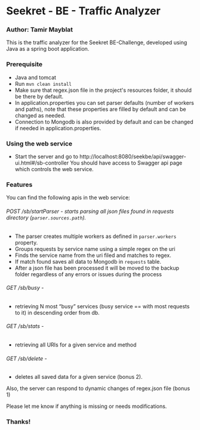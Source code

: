# Seekret - BE - Traffic Analyzer
### Author: Tamir Mayblat

This is the traffic analyzer for the Seekret BE-Challenge, developed using Java as a spring boot application.

### Prerequisite
* Java and tomcat
* Run ```mvn clean install```
* Make sure that regex.json file in the project's resources folder, it should be there by default.
* In application.properties you can set parser defaults (number of workers and paths), note that these properties are filled by default and can be changed as needed.
* Connection to Mongodb is also provided by default and can be changed if needed in application.properties.

### Using the web service
* Start the server and go to http://localhost:8080/seekbe/api/swagger-ui.html#/sb-controller
You should have access to Swagger api page which controls the web service. 

### Features
You can find the following apis in the web service:

###### POST /sb/startParser - starts parsing all json files found in requests directory (```parser.sources.path```).  
* The parser creates multiple workers as defined in ```parser.workers``` property.
* Groups requests by service name using a simple regex on the uri
* Finds the service name from the uri filed and matches to regex.
* If match found saves all data to Mongodb in ```requests``` table.
* After a json file has been processed it will be moved to the backup folder regardless of any errors or issues during the process

###### GET /sb/busy - 
* retrieving N most “busy” services (busy service == with most requests to it) in descending order from db.

###### GET /sb/stats - 
* retrieving all URIs for a given service and method

###### GET /sb/delete -
* deletes all saved data for a given service (bonus 2).
  
Also, the server can respond to dynamic changes of regex.json file (bonus 1)

Please let me know if anything is missing or needs modifications. 
### Thanks!